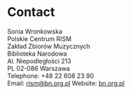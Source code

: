 # Contact

Sonia Wronkowska\
Polskie Centrum RISM\
Zakład Zbiorów Muzycznych\
Biblioteka Narodowa\
Al. Niepodległości 213  
PL 02-086 Warszawa  
Telephone: +48 22 608 23 90  
Email: [rism@bn.org.pl](mailto:rism@bn.org.pl)
Website: [bn.org.pl](http://bn.org.pl/)
